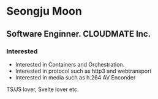 # Seongju Moon

## Software Enginner. CLOUDMATE Inc.

### Interested
- Interested in Containers and Orchestration.
- Interested in protocol such as http3 and webtransport
- Interested in media such as h.264 AV Enconder

TS/JS lover, Svelte lover etc.
